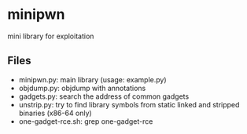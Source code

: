 # minipwn

mini library for exploitation

## Files

* minipwn.py: main library (usage: example.py)
* objdump.py: objdump with annotations
* gadgets.py: search the address of common gadgets
* unstrip.py: try to find library symbols from static linked and stripped binaries (x86-64 only)
* one-gadget-rce.sh: grep one-gadget-rce
